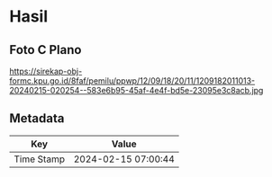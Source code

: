 # Hasil

## Foto C Plano

https://sirekap-obj-formc.kpu.go.id/8faf/pemilu/ppwp/12/09/18/20/11/1209182011013-20240215-020254--583e6b95-45af-4e4f-bd5e-23095e3c8acb.jpg


## Metadata

| Key        | Value               |
| ---------- | ------------------- |
| Time Stamp | 2024-02-15 07:00:44 |



